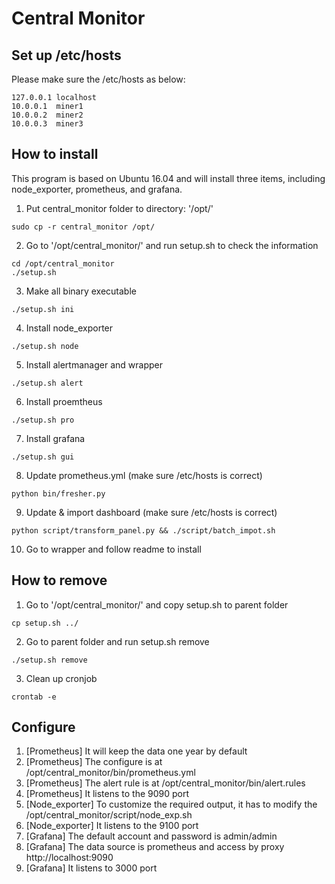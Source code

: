 # Central Monitor

## Set up /etc/hosts

Please make sure the /etc/hosts as below:

```
127.0.0.1 localhost
10.0.0.1  miner1
10.0.0.2  miner2
10.0.0.3  miner3
```

## How to install

This program is based on Ubuntu 16.04 and will install three items, including node_exporter, prometheus, and grafana.

1. Put central_monitor folder to directory: '/opt/'

```
sudo cp -r central_monitor /opt/
```

2. Go to '/opt/central_monitor/' and run setup.sh to check the information

```
cd /opt/central_monitor
./setup.sh
```

3. Make all binary executable 

```
./setup.sh ini
```

4. Install node_exporter

```
./setup.sh node
```

5. Install alertmanager and wrapper

```
./setup.sh alert
```

6. Install proemtheus

```
./setup.sh pro
```

7. Install grafana

```
./setup.sh gui
```

8. Update prometheus.yml (make sure /etc/hosts is correct)

```
python bin/fresher.py
```

9. Update & import dashboard (make sure /etc/hosts is correct)

```
python script/transform_panel.py && ./script/batch_impot.sh
```

10. Go to wrapper and follow readme to install

## How to remove

1. Go to '/opt/central_monitor/' and copy setup.sh to parent folder 

```
cp setup.sh ../
```

2. Go to parent folder and run setup.sh remove

```
./setup.sh remove
```

3. Clean up cronjob

```
crontab -e
```

## Configure

1. [Prometheus] It will keep the data one year by default
2. [Prometheus] The configure is at /opt/central_monitor/bin/prometheus.yml
3. [Prometheus] The alert rule is at /opt/central_monitor/bin/alert.rules
4. [Prometheus] It listens to the 9090 port
5. [Node\_exporter] To customize the required output, it has to modify the /opt/central_monitor/script/node_exp.sh
6. [Node\_exporter] It listens to the 9100 port
7. [Grafana] The default account and password is admin/admin
8. [Grafana] The data source is prometheus and access by proxy http://localhost:9090
9. [Grafana] It listens to 3000 port
